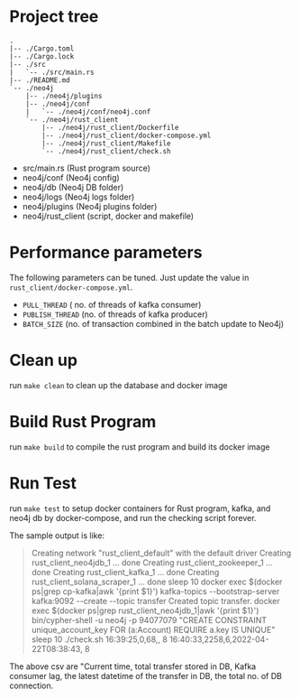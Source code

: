 # Project tree
```
.
|-- ./Cargo.toml
|-- ./Cargo.lock
|-- ./src
|   `-- ./src/main.rs
|-- ./README.md
`-- ./neo4j
    |-- ./neo4j/plugins
    |-- ./neo4j/conf
    |   `-- ./neo4j/conf/neo4j.conf
    `-- ./neo4j/rust_client
        |-- ./neo4j/rust_client/Dockerfile
        |-- ./neo4j/rust_client/docker-compose.yml
        |-- ./neo4j/rust_client/Makefile
        `-- ./neo4j/rust_client/check.sh
```
- src/main.rs (Rust program source)
- neo4j/conf (Neo4j config)
- neo4j/db (Neo4j DB folder)
- neo4j/logs (Neo4j logs folder)
- neo4j/plugins (Neo4j plugins folder)
- neo4j/rust_client (script, docker and makefile)

# Performance parameters
The following parameters can be tuned.  Just update the value in `rust_client/docker-compose.yml`.
- `PULL_THREAD` ( no. of threads of kafka consumer)
- `PUBLISH_THREAD` (no. of threads of kafka producer)
- `BATCH_SIZE` (no. of transaction combined in the batch update to Neo4j)

# Clean up
run `make clean` to clean up the database and docker image

# Build Rust Program
run `make build` to compile the rust program and build its docker image

# Run Test
run `make test` to setup docker containers for Rust program, kafka, and neo4j db by docker-compose, and run the checking script forever.

The sample output is like:
> Creating network "rust_client_default" with the default driver
> Creating rust_client_neo4jdb_1   ... done
> Creating rust_client_zookeeper_1 ... done
> Creating rust_client_kafka_1     ... done
> Creating rust_client_solana_scraper_1 ... done
> sleep 10
> docker exec $(docker ps|grep cp-kafka|awk '{print $1}')  kafka-topics --bootstrap-server kafka:9092              --create              --topic transfer
> Created topic transfer.
> docker exec $(docker ps|grep rust_client_neo4jdb_1|awk '{print $1}') bin/cypher-shell -u neo4j -p 94077079 "CREATE CONSTRAINT unique_account_key FOR (a:Account) REQUIRE a.key IS UNIQUE"
> sleep 10
> ./check.sh
> 16:39:25,0,68,,       8
> 16:40:33,2258,6,2022-04-22T08:38:43,       8

The above csv are "Current time, total transfer stored in DB, Kafka consumer lag, the latest datetime of the transfer in DB, the total no. of DB connection.
